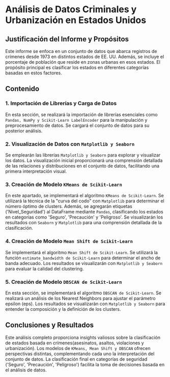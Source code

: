 # Análisis de Datos Criminales y Urbanización en Estados Unidos

## Justificación del Informe y Propósitos

Este informe se enfoca en un conjunto de datos que abarca registros de crímenes desde 1973 en distintos estados de EE. UU. Además, se incluye el porcentaje de población que reside en zonas urbanas en esos estados. El propósito principal es clasificar los estados en diferentes categorías basadas en estos factores.

## Contenido

### 1. Importación de Librerías y Carga de Datos

En esta sección, se realizará la importación de librerías esenciales como `Pandas, NumPy y Scikit-Learn LabelEncoder` para la manipulación y preprocesamiento de datos. Se cargará el conjunto de datos para su posterior análisis.

### 2. Visualización de Datos con `Matplotlib y Seaborn`

Se emplearán las librerías `Matplotlib y Seaborn` para explorar y visualizar los datos. La visualización inicial proporcionará una comprensión detallada de las relaciones y distribuciones en el conjunto de datos, facilitando una primera interpretación visual.

### 3. Creación de Modelo `KMeans de Scikit-Learn`

En este apartado, se implementará el algoritmo `KMeans de Scikit-Learn`. Se utilizará la técnica de la "curva del codo" con `Matplotlib` para determinar el número óptimo de clusters. Además, se agregarán etiquetas ('Nivel_Seguridad') al DataFrame mediante `Pandas`, clasificando los estados en categorías como 'Seguro', 'Precaución' y 'Peligroso'. Se visualizarán los resultados con `Seaborn` y `Matplotlib` para una comprensión detallada de la clasificación.

### 4. Creación de Modelo `Mean Shift de Scikit-Learn`

Se implementará el algoritmo `Mean Shift de Scikit-Learn`. Se utilizará la función `estimate_bandwidth de Scikit-Learn` para determinar el ancho de banda adecuado. Los resultados se visualizarán con `Matplotlib y Seaborn` para evaluar la calidad del clustering.

### 5. Creación de Modelo `DBSCAN de Scikit-Learn`

En esta sección, se implementará el algoritmo `DBSCAN de Scikit-Learn`. Se realizará un análisis de los Nearest Neighbors para ajustar el parámetro epsilon (eps). Los resultados se visualizarán con `Matplotlib y Seaborn` para entender la composición y la definición de los clusters.

## Conclusiones y Resultados

Este análisis completo proporciona insights valiosos sobre la clasificación de estados basada en crímenes(asesinatos, asaltos, violaciones y urbanización). Los modelos de `KMeans, Mean Shift y DBSCAN` ofrecen perspectivas distintas, complementando cada uno la interpretación del conjunto de datos. La clasificación final en categorías de seguridad ('Seguro', 'Precaución', 'Peligroso') facilita la toma de decisiones basada en el análisis de datos. 
